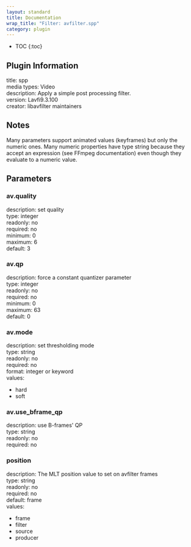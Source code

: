 ```yaml
---
layout: standard
title: Documentation
wrap_title: "Filter: avfilter.spp"
category: plugin
---
```

* TOC
{:toc}

## Plugin Information

title: spp  
media types:
Video  
description: Apply a simple post processing filter.  
version: Lavfi9.3.100  
creator: libavfilter maintainers  

## Notes

Many parameters support animated values (keyframes) but only the numeric ones. Many numeric properties have type string because they accept an expression (see FFmpeg documentation) even though they evaluate to a numeric value.

## Parameters

### av.quality

  
description:
set quality  
type: integer  
readonly: no  
required: no  
minimum: 0  
maximum: 6  
default: 3  

### av.qp

  
description:
force a constant quantizer parameter  
type: integer  
readonly: no  
required: no  
minimum: 0  
maximum: 63  
default: 0  

### av.mode

  
description:
set thresholding mode  
type: string  
readonly: no  
required: no  
format: integer or keyword  
values:  

* hard
* soft

### av.use_bframe_qp

  
description:
use B-frames&#39; QP  
type: string  
readonly: no  
required: no  

### position

  
description:
The MLT position value to set on avfilter frames  
type: string  
readonly: no  
required: no  
default: frame  
values:  

* frame
* filter
* source
* producer

